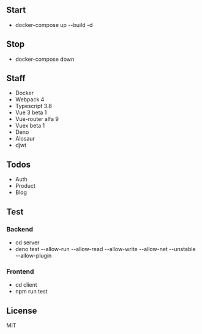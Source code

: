 ## Start
- docker-compose up --build -d

## Stop
  - docker-compose down

## Staff

* Docker
* Webpack 4
* Typescript 3.8
* Vue 3 beta 1
* Vue-router alfa 9
* Vuex beta 1
* Deno
* Alosaur
* djwt

## Todos

 - Auth
 - Product
 - Blog

## Test
### Backend

- cd server
- deno test --allow-run --allow-read --allow-write --allow-net --unstable --allow-plugin

### Frontend
- cd client
- npm run test

## License
MIT